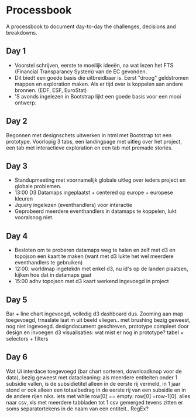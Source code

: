 # Processbook
A processbook to document day-to-day the challenges, decisions and breakdowns.

## Day 1
- Voorstel schrijven, eerste te moeilijk ideeën, na wat lezen het FTS (Financial Transparancy System) van de EC gevonden.
- Dit biedt een goede basis die uitbreidbaar is. Eerst "droog" geldstromen mappen en exploration maken. Als er tijd over is koppelen aan andere bronnen. (EDF, ESF, EuroStat)
- 'S avonds ingelezen in Bootstrap lijkt een goede basis voor een mooi ontwerp.

## Day 2
Begonnen met designschets uitwerken in html met Bootstrap tot een prototype. Voorlopig 3 tabs, een landingpage met uitleg over het project, een tab met interactieve exploration en een tab met premade stories.

## Day 3
- Standupmeeting met voornamelijk globale uitleg over ieders project en globale problemen.
- 13:00 D3 Datamaps ingeplaatst + centered op europe + europese kleuren
- Jquery ingelezen (eventhandlers) voor interactie
- Geprobeerd meerdere eventhandlers in datamaps te koppelen, lukt vooralsnog niet.

## Day 4
- Besloten om te proberen datamaps weg te halen en zelf met d3 en topojson een kaart te maken (want met d3 lukte het wel meerdere eventhandlers te gebruiken)
- 12:00: worldmap ingetekdn met enkel d3, nu id's op de landen plaatsen, kijken hoe dat in datamaps gaat 
- 15:00 adhv topojson met d3 kaart werkend ingevoegd in project

## Day 5
Bar + line chart ingevoegd, volledig d3 dashboard dus.
Zooming aan map toegevoegd, trnaslate laat m uit beeld vliegen..
met brushing bezig geweest, nog niet ingevoegd.
designdocument geschreven, prototype compleet door design en invoegen d3 visualisaties:
wat mist er nog in prototype? tabel + selectors + filters

## Day 6
Wat Ui interdace toegevoegd (bar chart sorteren, downloadknop voor de data),
bezig geweest met datacleaning: als meerdere entiteiten onder 1 subsidie vallen, is de subsidietitel alleen in de eerste rij vermeld,
in 1 jaar stond er ook alleen een totaalbedrag in de eerste rij van een subsidie en in de andere rijen niks.
iets met while row[0] == empty: row[0] =row-1[0]. alles naar csv, xls met meerdere tabbladen tot 1 csv gemerged
tevens zitten er soms separatortekens in de naam van een entiteit.. RegEx?